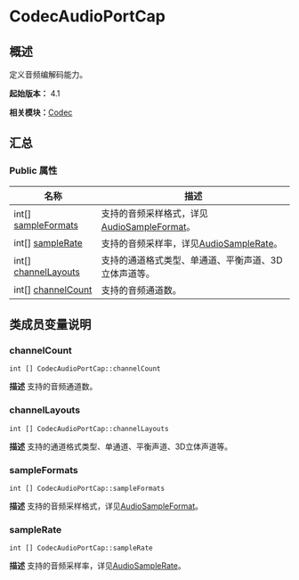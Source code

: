 # CodecAudioPortCap


## 概述

定义音频编解码能力。

**起始版本：** 4.1

**相关模块：**[Codec](_codec_v20.md)


## 汇总


### Public 属性

| 名称 | 描述 | 
| -------- | -------- |
| int[] [sampleFormats](#sampleformats) | 支持的音频采样格式，详见[AudioSampleFormat](_codec_v20.md#audiosampleformat)。  | 
| int[] [sampleRate](#samplerate) | 支持的音频采样率，详见[AudioSampleRate](_codec_v20.md#audiosamplerate)。  | 
| int[] [channelLayouts](#channellayouts) | 支持的通道格式类型、单通道、平衡声道、3D立体声道等。  | 
| int[] [channelCount](#channelcount) | 支持的音频通道数。  | 


## 类成员变量说明


### channelCount

```
int [] CodecAudioPortCap::channelCount
```
**描述**
支持的音频通道数。


### channelLayouts

```
int [] CodecAudioPortCap::channelLayouts
```
**描述**
支持的通道格式类型、单通道、平衡声道、3D立体声道等。


### sampleFormats

```
int [] CodecAudioPortCap::sampleFormats
```
**描述**
支持的音频采样格式，详见[AudioSampleFormat](_codec_v20.md#audiosampleformat)。


### sampleRate

```
int [] CodecAudioPortCap::sampleRate
```
**描述**
支持的音频采样率，详见[AudioSampleRate](_codec_v20.md#audiosamplerate)。
